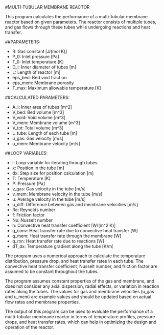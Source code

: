#MULTI-TUBULAR MEMBRANE REACTOR

This program calculates the performance of a multi-tubular membrane reactor based on given parameters. The reactor consists of multiple tubes, and gas flows through these tubes while undergoing reactions and heat transfer.

##PARAMETERS:

* R: Gas constant [J/(mol K)]
* P_0: Inlet pressure [Pa]
* T_0: Inlet temperature [K]
* D_i: Inner diameter of tubes [m]
* L: Length of reactor [m]
* eps_bed: Bed void fraction
* eps_mem: Membrane porosity
* T_max: Maximum allowable temperature [K]

##CALCULATED PARAMETERS:

* A_i: Inner area of tubes [m^2]
* V_bed: Bed volume [m^3]
* V_void: Void volume [m^3]
* V_mem: Membrane volume [m^3]
* V_tot: Total volume [m^3]
* L_tube: Length of each tube [m]
* u_gas: Gas velocity [m/s]
* u_mem: Membrane velocity [m/s]

##LOOP VARIABLES:

* i: Loop variable for iterating through tubes
* x: Position in the tube [m]
* dx: Step size for position calculation [m]
* T: Temperature [K]
* P: Pressure [Pa]
* v_gas: Gas velocity in the tube [m/s]
* v_mem: Membrane velocity in the tube [m/s]
* u: Average velocity in the tube [m/s]
* u_diff: Difference between gas and membrane velocities [m/s]
* Re: Reynolds number
* f: Friction factor
* Nu: Nusselt number
* h: Convective heat transfer coefficient [W/(m^2 K)]
* q_conv: Heat transfer rate due to convective heat transfer [W]
* q_mem: Heat transfer rate through the membrane [W]
* q_rxn: Heat transfer rate due to reactions [W]
* dT_dx: Temperature gradient along the tube [K/m]


The program uses a numerical approach to calculate the temperature distribution, pressure drop, and heat transfer rates in each tube. The convective heat transfer coefficient, Nusselt number, and friction factor are assumed to be constant throughout the tubes.

The program assumes constant properties of the gas and membrane, and does not consider any axial dispersion, radial effects, or variation in reaction rates along the tubes. The values for gas and membrane velocities (u_gas and u_mem) are example values and should be updated based on actual flow rates and membrane properties.

The output of this program can be used to evaluate the performance of a multi-tubular membrane reactor in terms of temperature profiles, pressure drops, and heat transfer rates, which can help in optimizing the design and operation of the reactor.
